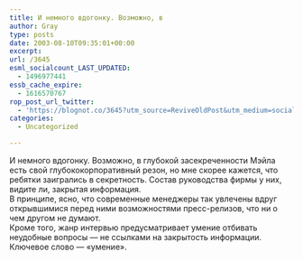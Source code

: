 ```yaml
---
title: И немного вдогонку. Возможно, в
author: Gray
type: posts
date: 2003-08-10T09:35:01+00:00
excerpt:
url: /3645
esml_socialcount_LAST_UPDATED:
  - 1496977441
essb_cache_expire:
  - 1616570767
rop_post_url_twitter:
  - 'https://blognot.co/3645?utm_source=ReviveOldPost&utm_medium=social&utm_campaign=ReviveOldPost'
categories:
  - Uncategorized

---
```








И немного вдогонку. Возможно, в глубокой засекреченности Мэйла есть свой глубококорпоративный резон, но мне скорее кажется, что ребятки заигрались в секретность. Состав руководства фирмы у них, видите ли, закрытая информация.  
В принципе, ясно, что современные менеджеры так увлечены вдруг открывшимися перед ними возможностями пресс-релизов, что ни о чем другом не думают.  
Кроме того, жанр интервью предусматривает умение отбивать неудобные вопросы &#8212; не ссылками на закрытость информации. Ключевое слово &#8212; &#171;умение&#187;.